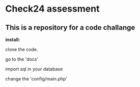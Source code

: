 # Check24 assessment

## This is a repository for a code challange



**install:**

clone the code.

go to the 'docs' 

import sql in your database

change the 'config/main.php'
